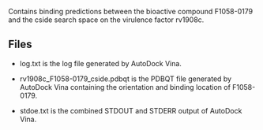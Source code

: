 Contains binding predictions between the bioactive compound F1058-0179 and the cside search space on the virulence factor rv1908c.

## Files

- log.txt is the log file generated by AutoDock Vina.

- rv1908c_F1058-0179_cside.pdbqt is the PDBQT file generated by AutoDock Vina containing the orientation and binding location of F1058-0179.

- stdoe.txt is the combined STDOUT and STDERR output of AutoDock Vina.

